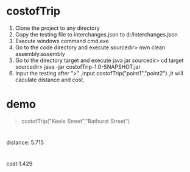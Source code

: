 # costofTrip
1. Clone the project to any directory
2. Copy the testing file to interchanges.json to d:/interchanges.json
3. Execute windows command
    cmd.exe
4. Go to the code directory and execute
    sourcedir> mvn clean assembly:assembly
5. Go to the directory target and execute java jar
    sourcedir> cd target
    sourcedir> java -jar costofTrip-1.0-SNAPSHOT.jar
5. Input the testing after ">" ,input costofTrip("point1","point2") ,it will caculate distance and cost.
# demo
>costofTrip("Keele Street","Bathurst Street")
# 
distance: 5.715
#
cost:1.429



